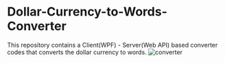 # Dollar-Currency-to-Words-Converter
This repository contains a Client(WPF) - Server(Web API) based converter codes that converts the dollar currency to words.
![converter](https://user-images.githubusercontent.com/34706028/152634127-b2841faf-e1f1-4c29-a8cd-97f31edbaeb3.JPG)
